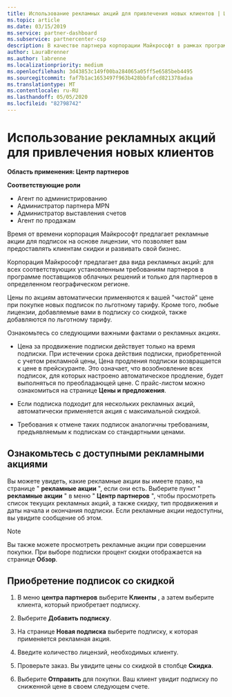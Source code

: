 ```yaml
---
title: Использование рекламных акций для привлечения новых клиентов | Центр партнеров
ms.topic: article
ms.date: 03/15/2019
ms.service: partner-dashboard
ms.subservice: partnercenter-csp
description: В качестве партнера корпорации Майкрософт в рамках программы поставщиков облачных решений вы можете приобретать подписки по акциям и передавать клиентам скидки.
author: LauraBrenner
ms.author: labrenne
ms.localizationpriority: medium
ms.openlocfilehash: 3d43853c149f00ba284065a05ff5e6585beb4495
ms.sourcegitcommit: faf7b1ac1653497f963b428bbfafcd821378adaa
ms.translationtype: MT
ms.contentlocale: ru-RU
ms.lasthandoff: 05/05/2020
ms.locfileid: "82798742"
---
```

# <a name="use-promotions-to-attract-new-customers"></a>Использование рекламных акций для привлечения новых клиентов  

**Область применения: Центр партнеров**

**Соответствующие роли**
-   Агент по администрированию
-   Администратор партнера MPN
-   Администратор выставления счетов
-   Агент по продажам

<!--[FWLink: https://go.microsoft.com/fwlink/?linkid=852469]-->

Время от времени корпорация Майкрософт предлагает рекламные акции для подписок на основе лицензии, что позволяет вам предоставлять клиентам скидки и развивать свой бизнес. 

Корпорация Майкрософт предлагает два вида рекламных акций: для всех соответствующих установленным требованиям партнеров в программе поставщиков облачных решений и только для партнеров в определенном географическом регионе.

Цены по акциям автоматически применяются к вашей "чистой" цене при покупке новых подписок по льготному тарифу. Кроме того, любые лицензии, добавляемые вами в подписку со скидкой, также добавляются по льготному тарифу. 

Ознакомьтесь со следующими важными фактами о рекламных акциях.

-   Цена за продвижение подписки действует только на время подписки. При истечении срока действия подписки, приобретенной с учетом рекламной цены, Цена продления подписки возвращается к цене в прейскуранте. Это означает, что возобновление всех подписок, для которых настроено автоматическое продление, будет выполняться по преобладающей цене. С прайс-листом можно ознакомиться на странице **Цены и предложения**. 

-   Если подписка подходит для нескольких рекламных акций, автоматически применяется акция с максимальной скидкой.

-   Требования к отмене таких подписок аналогичны требованиям, предъявляемым к подпискам со стандартными ценами.

## <a name="see-available-promotions"></a>Ознакомьтесь с доступными рекламными акциями

Вы можете увидеть, какие рекламные акции вы имеете право, на странице " **рекламные акции** ", если они есть. Выберите пункт " **рекламные акции** " в меню " **Центр партнеров** ", чтобы просмотреть список текущих рекламных акций, а также скидку, тип продвижения и даты начала и окончания подписки. Если рекламные акции недоступны, вы увидите сообщение об этом. 

> [!NOTE]  
> Вы также можете просмотреть рекламные акции при совершении покупки. При выборе подписки процент скидки отображается на странице **Обзор**.

## <a name="purchase-subscriptions-at-promotion-prices"></a>Приобретение подписок со скидкой

1. В меню **центра партнеров** выберите **Клиенты** , а затем выберите клиента, который приобретает подписку. 

2. Выберите **Добавить подписку**.

3. На странице **Новая подписка** выберите подписку, к которая применяется рекламная акция.

4. Введите количество лицензий, необходимых клиенту. 

5. Проверьте заказ. Вы увидите цены со скидкой в столбце **Скидка**.  

6.  Выберите **Отправить** для покупки. Ваш клиент увидит подписку по сниженной цене в своем следующем счете.  




